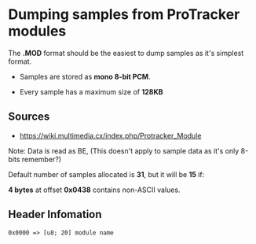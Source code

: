 # Dumping samples from ProTracker modules


The **.MOD** format should be the easiest to dump samples as it's simplest format.

* Samples are stored as **mono 8-bit PCM**.

* Every sample has a maximum size of **128KB**

## Sources
* https://wiki.multimedia.cx/index.php/Protracker_Module

Note:
Data is read as BE, (This doesn't apply to sample data as it's only 8-bits remember?)

Default number of samples allocated is **31**, but it will be **15** if:

**4 bytes** at offset **0x0438** contains non-ASCII values.

## Header Infomation
```
0x0000 => [u8; 20] module name
```